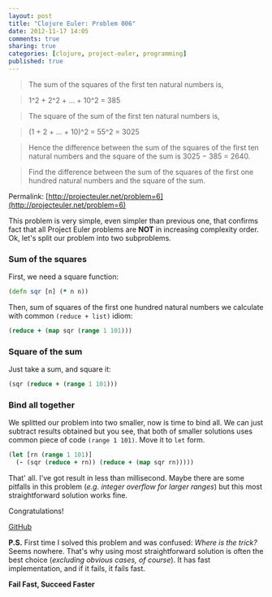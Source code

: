 ```yaml
---
layout: post
title: "Clojure Euler: Problem 006"
date: 2012-11-17 14:05
comments: true
sharing: true
categories: [clojure, project-euler, programming]
published: true
---
```


>The sum of the squares of the first ten natural numbers is,

>1^2 + 2^2 + ... + 10^2 = 385

>The square of the sum of the first ten natural numbers is,

>(1 + 2 + ... + 10)^2 = 55^2 = 3025

>Hence the difference between the sum of the squares of the first ten natural numbers and the square of the sum is 3025 − 385 = 2640.

>Find the difference between the sum of the squares of the first one hundred natural numbers and the square of the sum.

Permalink: [http://projecteuler.net/problem=6](http://projecteuler.net/problem=6)

<!-- more -->

This problem is very simple, even simpler than previous one, that confirms fact that all Project Euler problems
are **NOT** in increasing complexity order. Ok, let's split our problem into two subproblems.

### Sum of the squares

First, we need a square function:

``` clojure
(defn sqr [n] (* n n))
```

Then, sum of squares of the first one hundred natural numbers we calculate with common `(reduce + list)` idiom:

``` clojure
(reduce + (map sqr (range 1 101)))
```

### Square of the sum

Just take a sum, and square it:

``` clojure
(sqr (reduce + (range 1 101)))
```

### Bind all together

We splitted our problem into two smaller, now is time to bind all. We can just subtract results obtained
but you see, that both of smaller solutions uses common piece of code `(range 1 101)`. Move it to `let` form.

``` clojure
(let [rn (range 1 101)]
  (- (sqr (reduce + rn)) (reduce + (map sqr rn)))))
```

That' all. I've got result in less than millisecond.
Maybe there are some pitfalls in this problem (*e.g. integer overflow for larger ranges*)
but this most straightforward solution works fine.

Congratulations!

[GitHub](https://github.com/mishadoff/project-euler/blob/master/src/project_euler/problem006.clj)

**P.S.** First time I solved this problem and was confused: *Where is the trick?* Seems nowhere.
That's why using most straightforward solution is often the best choice (*excluding obvious cases, of course*).
It has fast implementation, and if it fails, it fails fast.

**Fail Fast, Succeed Faster**
